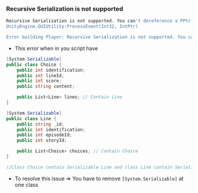 

### Recursive Serialization is not supported

```sh
Recursive Serialization is not supported. You can't dereference a PPtr while loading. (Constructors of C# classes may not load objects either. See stacktrace.)
UnityEngine.GUIUtility:ProcessEvent(Int32, IntPtr)

Error building Player: Recursive Serialization is not supported. You can't dereference a PPtr while loading. (Constructors of C# classes may not load objects either. See stacktrace.)

```

* This error when in you script have

```c#
[System.Serializable]
public class Choice {
    public int identification;
    public int lineId;
    public int score;
    public string content;

    public List<Line> lines; // Contain Line
}

[System.Serializable]
public class Line {
    public string _id;
    public int identification;
    public int episodeId;
    public int storyId;

    public List<Choice> choices; // Contain Choice
}

//Class Choice contain Serializable Line and class Line contain Serializable choice

```

* To resolve this issue => You have to remove  `[System.Serializable]` at one class










